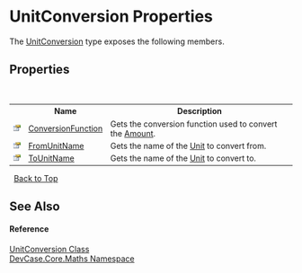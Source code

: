 # UnitConversion Properties
 

The <a href="T_DevCase_Core_Maths_UnitConversion">UnitConversion</a> type exposes the following members.


## Properties
&nbsp;<table><tr><th></th><th>Name</th><th>Description</th></tr><tr><td>![Public property](media/pubproperty.gif "Public property")</td><td><a href="P_DevCase_Core_Maths_UnitConversion_ConversionFunction">ConversionFunction</a></td><td>
Gets the conversion function used to convert the <a href="T_DevCase_Core_Maths_Amount">Amount</a>.</td></tr><tr><td>![Public property](media/pubproperty.gif "Public property")</td><td><a href="P_DevCase_Core_Maths_UnitConversion_FromUnitName">FromUnitName</a></td><td>
Gets the name of the <a href="T_DevCase_Core_Maths_Unit">Unit</a> to convert from.</td></tr><tr><td>![Public property](media/pubproperty.gif "Public property")</td><td><a href="P_DevCase_Core_Maths_UnitConversion_ToUnitName">ToUnitName</a></td><td>
Gets the name of the <a href="T_DevCase_Core_Maths_Unit">Unit</a> to convert to.</td></tr></table>&nbsp;
<a href="#unitconversion-properties">Back to Top</a>

## See Also


#### Reference
<a href="T_DevCase_Core_Maths_UnitConversion">UnitConversion Class</a><br /><a href="N_DevCase_Core_Maths">DevCase.Core.Maths Namespace</a><br />